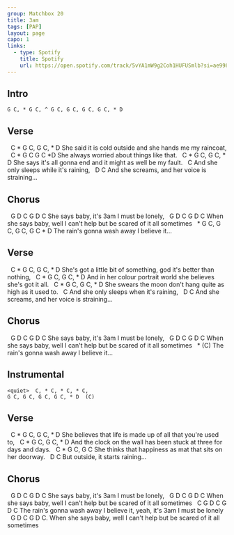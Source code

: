 ```yaml
---
group: Matchbox 20
title: 3am
tags: [PAP]
layout: page
capo: 1
links: 
  - type: Spotify
    title: Spotify
    url: https://open.spotify.com/track/5vYA1mW9g2Coh1HUFUSmlb?si=ae998fe04b314480
---
```


## Intro

```
G C, * G C, ^ G C, G C, G C, G C, * D
```

## Verse

&nbsp;       C            *     G         C, G C, * D
She said it is cold outside and she hands me my raincoat,
&nbsp;     C         *   G   C G C *D
She always worried about things like that.
&nbsp;    C                    *      G      C, G C, * D
She says it's all gonna end and it might as well be my fault.
&nbsp;          C
And she only sleeps while it's raining,
&nbsp;        D        C
And she screams, and her voice is straining...

## Chorus

&nbsp;    G   D C               G     D C
She says baby,  it's 3am I must be lonely,
&nbsp;     G  D C                       G      D     C
When she says baby,  well I can't help but be scared of it all sometimes
&nbsp;                                *     G C, G C, G C, G C * D
The rain's gonna wash away I believe it...

## Verse

&nbsp;        C                      *           G     C, G C, * D
She's got a little bit of something, god it's better than nothing,
&nbsp;        C                *         G  C, G C, * D
And in her colour portrait world she believes she's got it all.
&nbsp;     C                *       G     C, G C, * D
She swears the moon don't hang quite as high as it used to.
&nbsp;                             C
And she only sleeps when it's raining,
&nbsp;        D        C
And she screams, and her voice is straining...

## Chorus

&nbsp;    G   D C               G     D C
She says baby,  it's 3am I must be lonely,
&nbsp;     G  D C                       G      D     C
When she says baby,  well I can't help but be scared of it all sometimes
&nbsp;                                *        (C)
The rain's gonna wash away I believe it...

## Instrumental

```
<quiet>  C, * C, * C, * C,
G C, G C, G C, G C, * D  (C)
```

## Verse

&nbsp;        C                   *               G     C, G C, * D
She believes that life is made up of all that you're used to,
&nbsp;                C                      *         G          C, G C, * D
And the clock on the wall has been stuck at three for days and days.
&nbsp;          C              *           G     C, G C <loud>
She thinks that happiness as mat that sits on her doorway.
&nbsp;   D                  C
But outside, it starts raining...

## Chorus

&nbsp;    G    D C            G      D C
She says baby,   it's 3am I must be lonely,
&nbsp;    G   D C               G       D    C
When she says baby, well I can't help but be scared of it all sometimes
&nbsp;   C                           G      D C                       G   D C
The rain's gonna wash away I believe it, yeah, it's 3am I must be lonely
&nbsp;     G  D C                       G   D    C.
When she says baby,  well I can't help but be scared of it all sometimes
